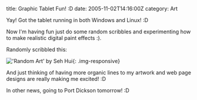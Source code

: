 title: Graphic Tablet Fun! :D
date: 2005-11-02T14:16:00Z
category: Art

Yay! Got the tablet running in both Windows and Linux! :D

Now I'm having fun just do some random scribbles and experimenting how to make realistic digital paint effects :).

Randomly scribbled this:

!['Random Art' by Seh Hui](http://img.photobucket.com/albums/v95/seh_hui/artwork/randomart.png){: .img-responsive}

And just thinking of having more organic lines to my artwork and web page designs are really making me excited! :D

In other news, going to Port Dickson tomorrow! :D
